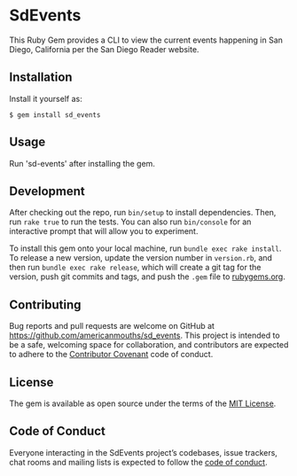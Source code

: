 # SdEvents

This Ruby Gem provides a CLI to view the current events happening in San Diego, California per the San Diego Reader website.

## Installation

Install it yourself as:

    $ gem install sd_events

## Usage

Run 'sd-events' after installing the gem.

## Development

After checking out the repo, run `bin/setup` to install dependencies. Then, run `rake true` to run the tests. You can also run `bin/console` for an interactive prompt that will allow you to experiment.

To install this gem onto your local machine, run `bundle exec rake install`. To release a new version, update the version number in `version.rb`, and then run `bundle exec rake release`, which will create a git tag for the version, push git commits and tags, and push the `.gem` file to [rubygems.org](https://rubygems.org).

## Contributing

Bug reports and pull requests are welcome on GitHub at https://github.com/americanmouths/sd_events. This project is intended to be a safe, welcoming space for collaboration, and contributors are expected to adhere to the [Contributor Covenant](http://contributor-covenant.org) code of conduct.

## License

The gem is available as open source under the terms of the [MIT License](https://opensource.org/licenses/MIT).

## Code of Conduct

Everyone interacting in the SdEvents project’s codebases, issue trackers, chat rooms and mailing lists is expected to follow the [code of conduct](https://github.com/americanmouths/sd_events/blob/master/CODE_OF_CONDUCT.md).
